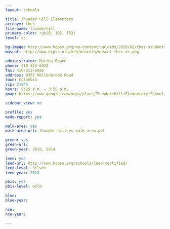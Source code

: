 ```yaml
---
layout: schools

title: Thunder Hill Elementary
acronym: thes
file-name: thunderhill
primary-color: rgb(0, 102, 153)
level: es

bg-image: http://www.hcpss.org/wp-content/uploads/2018/02/thes-students-three-cafeteria.jpg
mascot: http://www.hcpss.org/mrb/mascots/mascot-thes-xs.png

administrator: Martha Bowen
phone: 410-313-6922
fax: 410-313-6926
address: 9357 Mellenbrook Road
town: Columbia
zip: 21045
hours: 9:25 a.m. – 3:55 p.m.
gmap: https://www.google.com/maps/place/Thunder+Hill+Elementary+School/@39.229003,-76.8366536,17z/data=!3m1!4b1!4m2!3m1!1s0x89b7dff84ace32ed:0x2fac99235e97ac4d?hl=en

sidebar_view: no

profile: yes
msde-report: yes 

walk-area: yes
walk-area-url: thunder-hill-es-walk-area.pdf

green: yes
green-url:
green-year: 2010, 2014

leed: yes
leed-url: http://www.hcpss.org/schools/leed-certified/
leed-level: Silver
leed-year: 2013

pbis: yes
pbis-level: Gold

blue: 
blue-year:

nce:
nce-year:

---
```

